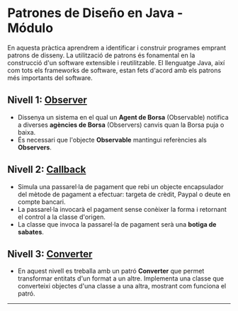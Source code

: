 # Patrones de Diseño en Java - Módulo

En aquesta pràctica aprendrem a identificar i construir programes emprant patrons de disseny. La utilització de patrons és fonamental en la construcció d'un software extensible i reutilitzable. El llenguatge Java, així com tots els frameworks de software, estan fets d'acord amb els patrons més importants del software.

## Nivell 1: [Observer](https://github.com/SergiSancho/ITAcademy/tree/master/Sprint3.2/src/main/java/n1)

- Dissenya un sistema en el qual un **Agent de Borsa** (Observable) notifica a diverses **agències de Borsa** (Observers) canvis quan la Borsa puja o baixa.
- És necessari que l'objecte **Observable** mantingui referències als **Observers**.

## Nivell 2: [Callback](https://github.com/SergiSancho/ITAcademy/tree/master/Sprint3.2/src/main/java/n2)

- Simula una passarel·la de pagament que rebi un objecte encapsulador del mètode de pagament a efectuar: targeta de crèdit, Paypal o deute en compte bancari.
- La passarel·la invocarà el pagament sense conèixer la forma i retornant el control a la classe d'origen.
- La classe que invoca la passarel·la de pagament serà una **botiga de sabates**.

## Nivell 3: [Converter](https://github.com/SergiSancho/ITAcademy/tree/master/Sprint3.2/src/main/java/n3)

- En aquest nivell es treballa amb un patró **Converter** que permet transformar entitats d'un format a un altre. Implementa una classe que converteixi objectes d'una classe a una altra, mostrant com funciona el patró.
---
